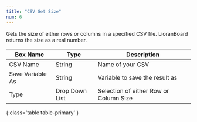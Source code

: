 ```yaml
---
title: "CSV Get Size"
num: 6
---
```


Gets the size of either rows or columns in a specified CSV file. LioranBoard returns the size as a real number. 

| Box Name | Type | Description | 
|-------|--------|--------|
|CSV Name|String|Name of your CSV
|Save Variable As|String|Variable to save the result as
|Type|Drop Down List|Selection of either Row or Column Size
{:class='table table-primary' }









